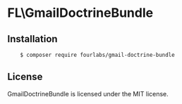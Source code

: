 # FL\GmailDoctrineBundle

## Installation

```bash
    $ composer require fourlabs/gmail-doctrine-bundle
```

## License

GmailDoctrineBundle is licensed under the MIT license.


